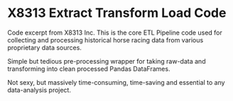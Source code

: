 # X8313 Extract Transform Load Code
Code excerpt from X8313 Inc. This is the core ETL Pipeline code used for collecting and processing historical horse racing data from various proprietary data sources.

Simple but tedious pre-processing wrapper for taking raw-data and transforming into clean processed Pandas DataFrames. 

Not sexy, but massively time-consuming, time-saving and essential to any data-analysis project.

